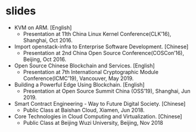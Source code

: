 # slides

+ KVM on ARM. [English]
  + Presentation at 11th China Linux Kernel Conference(CLK’16), Shanghai, Oct 2016.
+ Import openstack-infra to Enterprise Software Development. [Chinese]
  + Presentation at 2nd China Open Source Conference(COSCon’16), Beijing, Oct 2016.
+ Open Source Chinese Blockchain and Services. [English]
  + Presentation at 7th International Cryptographic Module Conference(ICMC’19), Vancouver, May 2019.
+ Building a Powerful Edge Using Blockchain. [English]
  + Presentation at Open Source Summit China (OSS’19), Shanghai, Jun 2019.
+ Smart Contract Engineering - Way to Future Digital Society. [Chinese]
  + Public Class at Baishan Cloud, Xiamen, Jun 2018.
+ Core Technologies in Cloud Computing and Virtualization. [Chinese]
  + Public Class at Beijing Wuzi University, Beijing, Nov 2018

